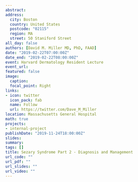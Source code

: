 ```yaml
---
abstract: 
address: 
  city: Boston
  country: United States
  postcode: "02115"
  region: MA
  street: 50 Staniford Street
all_day: false
authors: [David M. Miller MD, PhD, FAAD]
date: "2019-02-22T07:00:00Z"
date_end: "2019-02-22T08:00:00Z"
event: Harvard Dermatology Resident Lecture
event_url: 
featured: false
image:
  caption: 
  focal_point: Right
links:
- icon: twitter
  icon_pack: fab
  name: Follow
  url: https://twitter.com/Dave_M_Miller
location: Massachusetts General Hospital
math: true
projects:
- internal-project
publishDate: "2019-11-24T18:00:00Z"
slides: 
summary: 
tags: []
title: Sezary Syndrome Part 2 - Diagnosis and Management
url_code: ""
url_pdf: ""
url_slides: ""
url_video: ""
---
```

